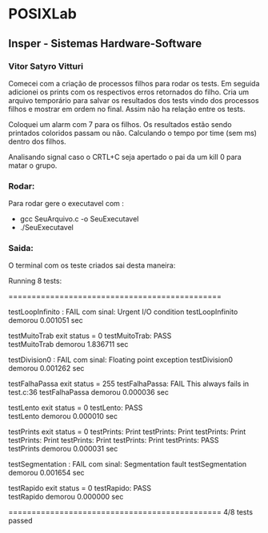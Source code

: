 # POSIXLab

## Insper - Sistemas Hardware-Software

### Vitor Satyro Vitturi

Comecei com a criação de processos filhos para rodar os tests. Em seguida adicionei os prints com os respectivos erros retornados do filho. Cria um arquivo temporário para salvar os resultados dos tests vindo dos processos filhos e mostrar em ordem no final. Assim não ha relação entre os tests.

Coloquei um alarm com 7 para os filhos. 
Os resultados estão sendo printados coloridos passam ou não.
Calculando o tempo por time (sem ms) dentro dos filhos.

Analisando signal caso o CRTL+C seja apertado o pai da um kill 0 para matar o grupo.

### Rodar:

Para rodar gere o executavel com :
 - gcc SeuArquivo.c -o SeuExecutavel
 - ./SeuExecutavel 
### Saida: 

O terminal com os teste criados sai desta maneira:


Running 8 tests:

==============================================

testLoopInfinito :  FAIL   com sinal: Urgent I/O condition
testLoopInfinito demorou 0.001051 sec

testMuitoTrab exit status = 0
testMuitoTrab:  PASS  
testMuitoTrab demorou 1.836711 sec

testDivision0 :  FAIL   com sinal: Floating point exception
testDivision0 demorou 0.001262 sec

testFalhaPassa exit status = 255
testFalhaPassa:  FAIL   This always fails in test.c:36
testFalhaPassa demorou 0.000036 sec

testLento exit status = 0
testLento:  PASS  
testLento demorou 0.000010 sec

testPrints exit status = 0
testPrints: Print
testPrints: Print
testPrints: Print
testPrints: Print
testPrints: Print
testPrints: Print
testPrints:  PASS  
testPrints demorou 0.000031 sec

testSegmentation :  FAIL   com sinal: Segmentation fault
testSegmentation demorou 0.001654 sec

testRapido exit status = 0
testRapido:  PASS  
testRapido demorou 0.000000 sec

==============================================
4/8 tests passed
